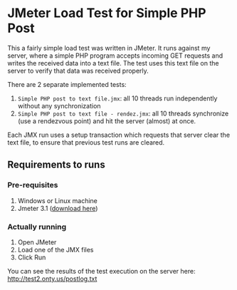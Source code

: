 # JMeter Load Test for Simple PHP Post

This a fairly simple load test was written in JMeter. 
It runs against my server, where a simple PHP program accepts
incoming GET requests and writes the received data into a text file.
The test uses this text file on the server to verify that
data was received properly.

There are 2 separate implemented tests:

1. ``Simple PHP post to text file.jmx``: all 10 threads run independently without any synchronization
2. ``Simple PHP post to text file - rendez.jmx``: all 10 threads synchronize (use a rendezvous point)
   and hit the server (almost) at once.

Each JMX run uses a setup transaction which requests that server clear the text file, to
ensure that previous test runs are cleared.

## Requirements to runs

### Pre-requisites

1. Windows or Linux machine
1. Jmeter 3.1 ([download here](http://jmeter.apache.org/download_jmeter.cgi))

### Actually running

1. Open JMeter
1. Load one of the JMX files
1. Click Run

You can see the results of the test execution on the server here: http://test2.onty.us/postlog.txt

